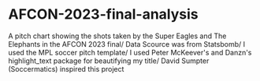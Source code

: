 # AFCON-2023-final-analysis
A pitch chart showing the shots taken by the Super Eagles and The Elephants in the AFCON 2023 final/
Data Scource was from Statsbomb/ 
I used the MPL soccer pitch template/ 
I used Peter McKeever's and Danzn's highlight_text package for beautifying my title/
David  Sumpter (Soccermatics) inspired this project
